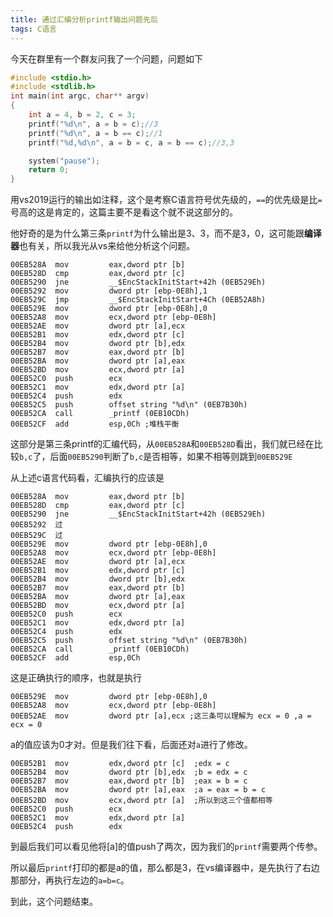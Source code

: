 ```yaml
---
title: 通过汇编分析printf输出问题先后
tags: C语言
---
```








今天在群里有一个群友问我了一个问题，问题如下

```c
#include <stdio.h>
#include <stdlib.h>
int main(int argc, char** argv)
{
	int a = 4, b = 2, c = 3;
	printf("%d\n", a = b = c);//3
	printf("%d\n", a = b == c);//1
	printf("%d,%d\n", a = b = c, a = b == c);//3,3

	system("pause");
	return 0;
}
```

用vs2019运行的输出如注释，这个是考察C语言符号优先级的，`==`的优先级是比`=`号高的这是肯定的，这篇主要不是看这个就不说这部分的。

他好奇的是为什么第三条`printf`为什么输出是3、3，而不是3，0，这可能跟**编译器**也有关，所以我光从vs来给他分析这个问题。

```
00EB528A  mov         eax,dword ptr [b]  
00EB528D  cmp         eax,dword ptr [c]  
00EB5290  jne         __$EncStackInitStart+42h (0EB529Eh)  
00EB5292  mov         dword ptr [ebp-0E8h],1  
00EB529C  jmp         __$EncStackInitStart+4Ch (0EB52A8h)  
00EB529E  mov         dword ptr [ebp-0E8h],0  
00EB52A8  mov         ecx,dword ptr [ebp-0E8h]  
00EB52AE  mov         dword ptr [a],ecx  
00EB52B1  mov         edx,dword ptr [c]  
00EB52B4  mov         dword ptr [b],edx  
00EB52B7  mov         eax,dword ptr [b]  
00EB52BA  mov         dword ptr [a],eax  
00EB52BD  mov         ecx,dword ptr [a]  
00EB52C0  push        ecx  
00EB52C1  mov         edx,dword ptr [a]  
00EB52C4  push        edx  
00EB52C5  push        offset string "%d\n" (0EB7B30h)  
00EB52CA  call        _printf (0EB10CDh)  
00EB52CF  add         esp,0Ch ;堆栈平衡
```

这部分是第三条printf的汇编代码，从`00EB528A`和`00EB528D`看出，我们就已经在比较`b,c`了，后面`00EB5290`判断了`b,c`是否相等，如果不相等则跳到`00EB529E`

从上述c语言代码看，汇编执行的应该是

```
00EB528A  mov         eax,dword ptr [b]  
00EB528D  cmp         eax,dword ptr [c]  
00EB5290  jne         __$EncStackInitStart+42h (0EB529Eh) 
00EB5292  过
00EB529C  过
00EB529E  mov         dword ptr [ebp-0E8h],0  
00EB52A8  mov         ecx,dword ptr [ebp-0E8h]  
00EB52AE  mov         dword ptr [a],ecx  
00EB52B1  mov         edx,dword ptr [c]  
00EB52B4  mov         dword ptr [b],edx  
00EB52B7  mov         eax,dword ptr [b]  
00EB52BA  mov         dword ptr [a],eax  
00EB52BD  mov         ecx,dword ptr [a]  
00EB52C0  push        ecx  
00EB52C1  mov         edx,dword ptr [a]  
00EB52C4  push        edx  
00EB52C5  push        offset string "%d\n" (0EB7B30h)  
00EB52CA  call        _printf (0EB10CDh)  
00EB52CF  add         esp,0Ch 
```

这是正确执行的顺序，也就是执行

```
00EB529E  mov         dword ptr [ebp-0E8h],0  
00EB52A8  mov         ecx,dword ptr [ebp-0E8h] 
00EB52AE  mov         dword ptr [a],ecx ;这三条可以理解为 ecx = 0 ,a = ecx = 0
```

a的值应该为0才对。但是我们往下看，后面还对`a`进行了修改。

```
00EB52B1  mov         edx,dword ptr [c]  ;edx = c
00EB52B4  mov         dword ptr [b],edx  ;b = edx = c
00EB52B7  mov         eax,dword ptr [b]  ;eax = b = c
00EB52BA  mov         dword ptr [a],eax  ;a = eax = b = c
00EB52BD  mov         ecx,dword ptr [a]  ;所以到这三个值都相等
00EB52C0  push        ecx  
00EB52C1  mov         edx,dword ptr [a]  
00EB52C4  push        edx  
```

到最后我们可以看见他将[a]的值push了两次，因为我们的`printf`需要两个传参。

所以最后`printf`打印的都是a的值，那么都是3，在vs编译器中，是先执行了右边那部分，再执行左边的`a=b=c`。

到此，这个问题结束。